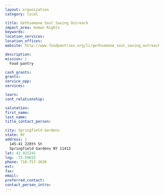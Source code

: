 ```yaml
---
layout: organization
category: local

title: Gethsemane Soul Saving Outreach
impact_area: Human Rights
keywords: 
location_services: 
location_offices: 
website: http://www.foodpantries.org/li/gethsemane_soul_saving_outreach_11413

description: 
mission: |
  Food pantry

cash_grants: 
grants: 
service_opp: 
services: 

learn: 
cont_relationship: 

salutation: 
first_name: 
last_name: 
title_contact_person: 

city: Springfield Gardens
state: NY
address: |
  145-41 228th St  
  Springfield Gardens NY 11413
lat: 42.921241
lng: -75.59655
phone: 718-757-2638
ext: 
fax: 
email: 
preferred_contact: 
contact_person_intro: 
---
```

